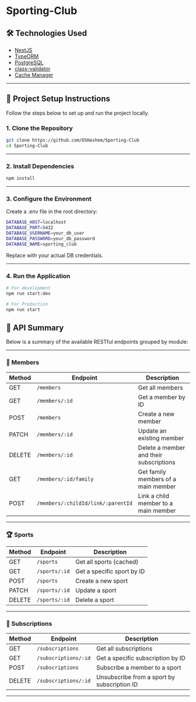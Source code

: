 # Sporting-Club


## 🛠 Technologies Used

- [NestJS](https://nestjs.com/)
- [TypeORM](https://typeorm.io/)
- [PostgreSQL](https://www.postgresql.org/)
- [class-validator](https://github.com/typestack/class-validator)
- [Cache Manager](https://docs.nestjs.com/techniques/caching)

---
## 🚀 Project Setup Instructions

Follow the steps below to set up and run the project locally.

### 1. Clone the Repository

```bash
git clone https://github.com/OSHashem/Sporting-Club
cd Sporting-Club
```

---

### 2. Install Dependencies
```bash
npm install
```
 ---

 ### 3. Configure the Environment
Create a .env file in the root directory:

```bash
DATABASE_HOST=localhost
DATABASE_PORT=5432
DATABASE_USERNAME=your_db_user
DATABASE_PASSWORD=your_db_password
DATABASE_NAME=sporting_club
```
Replace with your actual DB credentials.

---
### 4. Run the Application
```bash
# For development
npm run start:dev

# For Production
npm run start
```

## 📘 API Summary

Below is a summary of the available RESTful endpoints grouped by module:

---

### 🧍 Members

| Method | Endpoint              | Description                              |
|--------|-----------------------|------------------------------------------|
| GET    | `/members`            | Get all members                          |
| GET    | `/members/:id`        | Get a member by ID                       |
| POST   | `/members`            | Create a new member                      |
| PATCH  | `/members/:id`        | Update an existing member                |
| DELETE | `/members/:id`        | Delete a member and their subscriptions  |
| GET    | `/members/:id/family` | Get family members of a main member      |
| POST   | `/members/:childId/link/:parentId`       | Link a child member to a main member     |

---

### 🏆 Sports

| Method | Endpoint      | Description                     |
|--------|---------------|---------------------------------|
| GET    | `/sports`     | Get all sports (cached)         |
| GET    | `/sports/:id` | Get a specific sport by ID      |
| POST   | `/sports`     | Create a new sport              |
| PATCH  | `/sports/:id` | Update a sport                  |
| DELETE | `/sports/:id` | Delete a sport                  |

---

### 📝 Subscriptions

| Method | Endpoint            | Description                                |
|--------|---------------------|--------------------------------------------|
| GET    | `/subscriptions`    | Get all subscriptions                      |
| GET    | `/subscriptions/:id`| Get a specific subscription by ID          |
| POST   | `/subscriptions`    | Subscribe a member to a sport              |
| DELETE | `/subscriptions/:id`| Unsubscribe from a sport by subscription ID|

---
